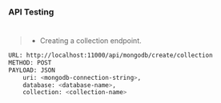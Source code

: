 ### API Testing
#

> - Creating a collection endpoint.

```bash
URL: http://localhost:11000/api/mongodb/create/collection
METHOD: POST
PAYLOAD: JSON
    uri: <mongodb-connection-string>,
    database: <database-name>,
    collection: <collection-name>
```
